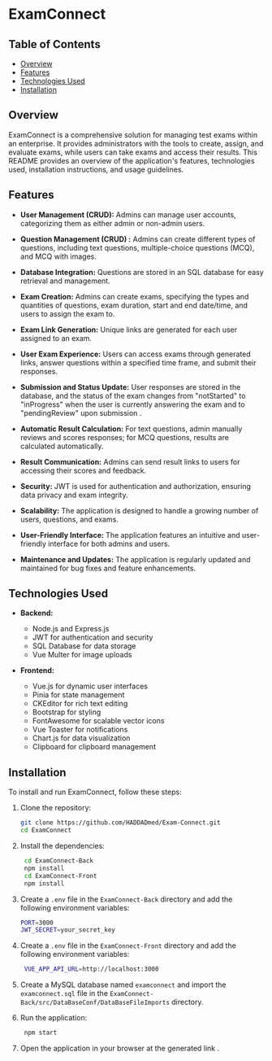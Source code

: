 ﻿# ExamConnect

## Table of Contents

- [Overview](#overview)
- [Features](#features)
- [Technologies Used](#technologies-used)
- [Installation](#installation)


## Overview

ExamConnect is a comprehensive solution for managing test exams within an enterprise. It provides administrators with the tools to create, assign, and evaluate exams, while users can take exams and access their results. This README provides an overview of the application's features, technologies used, installation instructions, and usage guidelines.

## Features

- **User Management (CRUD):** Admins can manage user accounts, categorizing them as either admin or non-admin users.

- **Question Management (CRUD) :** Admins can create different types of questions, including text questions, multiple-choice questions (MCQ), and MCQ with images.

- **Database Integration:** Questions are stored in an SQL database for easy retrieval and management.

- **Exam Creation:** Admins can create exams, specifying the types and quantities of questions, exam duration, start and end date/time, and users to assign the exam to.

- **Exam Link Generation:** Unique links are generated for each user assigned to an exam.

- **User Exam Experience:** Users can access exams through generated links, answer questions within a specified time frame, and submit their responses.

- **Submission and Status Update:** User responses are stored in the database, and the status of the exam changes from "notStarted" to "inProgress" when the user is currently answering the exam and to "pendingReview" upon submission .

- **Automatic Result Calculation:** For text questions, admin manually reviews and scores responses; for MCQ questions, results are calculated automatically.

- **Result Communication:** Admins can send result links to users for accessing their scores and feedback.

- **Security:** JWT is used for authentication and authorization, ensuring data privacy and exam integrity.

- **Scalability:** The application is designed to handle a growing number of users, questions, and exams.

- **User-Friendly Interface:** The application features an intuitive and user-friendly interface for both admins and users.
<!--
- **Reporting and Analytics:** Admins can gain insights into exam performance and user progress through reporting features.

- **Data Backup and Recovery:** Regular data backups are implemented to prevent data loss.

- **Notifications:** Users receive reminders about upcoming exams and submission deadlines.

- **Feedback Mechanism:** Users can provide feedback on their exam experience.

- **Documentation and Support:** Comprehensive documentation and user support are provided. -->

- **Maintenance and Updates:** The application is regularly updated and maintained for bug fixes and feature enhancements.

## Technologies Used

- **Backend:**

  - Node.js and Express.js
  - JWT for authentication and security
  - SQL Database for data storage
  - Vue Multer for image uploads

- **Frontend:**
  - Vue.js for dynamic user interfaces
  - Pinia for state management
  - CKEditor for rich text editing
  - Bootstrap for styling
  - FontAwesome for scalable vector icons
  - Vue Toaster for notifications
  - Chart.js for data visualization
  - Clipboard for clipboard management

## Installation

To install and run ExamConnect, follow these steps:

1. Clone the repository:
   ```bash
   git clone https://github.com/HADDADmed/Exam-Connect.git
   cd ExamConnect
   ```
2. Install the dependencies:
   ```bash
    cd ExamConnect-Back
    npm install
    cd ExamConnect-Front
    npm install
    ```
3. Create a `.env` file in the `ExamConnect-Back` directory and add the following environment variables:
   ```bash
   PORT=3000
   JWT_SECRET=your_secret_key
   ```
 
4. Create a `.env` file in the `ExamConnect-Front` directory and add the following environment variables:
   ```bash
    VUE_APP_API_URL=http://localhost:3000
    ```
5. Create a MySQL database named `examconnect` and import the `examconnect.sql` file in the `ExamConnect-Back/src/DataBaseConf/DataBaseFileImports` directory.

6. Run the application:
   ```bash
    npm start
    ```
7. Open the application in your browser at the generated link .

